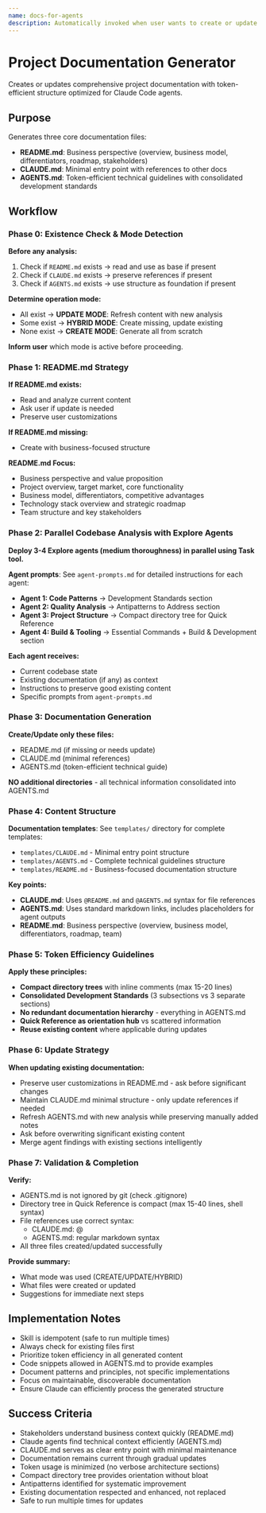 ```yaml
---
name: docs-for-agents
description: Automatically invoked when user wants to create or update project documentation (README.md, CLAUDE.md, AGENTS.md). Triggers include document project, create docs, update docs, setup documentation, generate README, create AGENTS.md. Creates token-efficient documentation structure with business-focused README (overview, business model, differentiators, roadmap), minimal CLAUDE.md entry point, and comprehensive AGENTS.md technical guidelines. Orchestrates 3-4 parallel Explore agents to analyze codebase patterns, naming conventions, antipatterns, and project structure. Generates compact directory trees in Quick Reference instead of verbose architecture sections. Checks for existing documentation first and uses as base for updates. Idempotent and safe for multiple runs.
---
```


# Project Documentation Generator

Creates or updates comprehensive project documentation with token-efficient structure optimized for Claude Code agents.

## Purpose

Generates three core documentation files:

- **README.md**: Business perspective (overview, business model, differentiators, roadmap, stakeholders)
- **CLAUDE.md**: Minimal entry point with references to other docs
- **AGENTS.md**: Token-efficient technical guidelines with consolidated development standards

## Workflow

### Phase 0: Existence Check & Mode Detection

**Before any analysis:**

1. Check if `README.md` exists → read and use as base if present
2. Check if `CLAUDE.md` exists → preserve references if present
3. Check if `AGENTS.md` exists → use structure as foundation if present

**Determine operation mode:**

- All exist → **UPDATE MODE**: Refresh content with new analysis
- Some exist → **HYBRID MODE**: Create missing, update existing
- None exist → **CREATE MODE**: Generate all from scratch

**Inform user** which mode is active before proceeding.

### Phase 1: README.md Strategy

**If README.md exists:**

- Read and analyze current content
- Ask user if update is needed
- Preserve user customizations

**If README.md missing:**

- Create with business-focused structure

**README.md Focus:**

- Business perspective and value proposition
- Project overview, target market, core functionality
- Business model, differentiators, competitive advantages
- Technology stack overview and strategic roadmap
- Team structure and key stakeholders

### Phase 2: Parallel Codebase Analysis with Explore Agents

**Deploy 3-4 Explore agents (medium thoroughness) in parallel using Task tool.**

**Agent prompts**: See `agent-prompts.md` for detailed instructions for each agent:

- **Agent 1: Code Patterns** → Development Standards section
- **Agent 2: Quality Analysis** → Antipatterns to Address section
- **Agent 3: Project Structure** → Compact directory tree for Quick Reference
- **Agent 4: Build & Tooling** → Essential Commands + Build & Development section

**Each agent receives:**

- Current codebase state
- Existing documentation (if any) as context
- Instructions to preserve good existing content
- Specific prompts from `agent-prompts.md`

### Phase 3: Documentation Generation

**Create/Update only these files:**

- README.md (if missing or needs update)
- CLAUDE.md (minimal references)
- AGENTS.md (token-efficient technical guide)

**NO additional directories** - all technical information consolidated into AGENTS.md

### Phase 4: Content Structure

**Documentation templates**: See `templates/` directory for complete templates:

- `templates/CLAUDE.md` - Minimal entry point structure
- `templates/AGENTS.md` - Complete technical guidelines structure
- `templates/README.md` - Business-focused documentation structure

**Key points:**

- **CLAUDE.md**: Uses `@README.md` and `@AGENTS.md` syntax for file references
- **AGENTS.md**: Uses standard markdown links, includes placeholders for agent outputs
- **README.md**: Business perspective (overview, business model, differentiators, roadmap, team)

### Phase 5: Token Efficiency Guidelines

**Apply these principles:**

- **Compact directory trees** with inline comments (max 15-20 lines)
- **Consolidated Development Standards** (3 subsections vs 3 separate sections)
- **No redundant documentation hierarchy** - everything in AGENTS.md
- **Quick Reference as orientation hub** vs scattered information
- **Reuse existing content** where applicable during updates

### Phase 6: Update Strategy

**When updating existing documentation:**

- Preserve user customizations in README.md - ask before significant changes
- Maintain CLAUDE.md minimal structure - only update references if needed
- Refresh AGENTS.md with new analysis while preserving manually added notes
- Ask before overwriting significant existing content
- Merge agent findings with existing sections intelligently

### Phase 7: Validation & Completion

**Verify:**

- AGENTS.md is not ignored by git (check .gitignore)
- Directory tree in Quick Reference is compact (max 15-40 lines, shell syntax)
- File references use correct syntax:
  - CLAUDE.md: @<relative-path>
  - AGENTS.md: regular markdown syntax
- All three files created/updated successfully

**Provide summary:**

- What mode was used (CREATE/UPDATE/HYBRID)
- What files were created or updated
- Suggestions for immediate next steps

## Implementation Notes

- Skill is idempotent (safe to run multiple times)
- Always check for existing files first
- Prioritize token efficiency in all generated content
- Code snippets allowed in AGENTS.md to provide examples
- Document patterns and principles, not specific implementations
- Focus on maintainable, discoverable documentation
- Ensure Claude can efficiently process the generated structure

## Success Criteria

- Stakeholders understand business context quickly (README.md)
- Claude agents find technical context efficiently (AGENTS.md)
- CLAUDE.md serves as clear entry point with minimal maintenance
- Documentation remains current through gradual updates
- Token usage is minimized (no verbose architecture sections)
- Compact directory tree provides orientation without bloat
- Antipatterns identified for systematic improvement
- Existing documentation respected and enhanced, not replaced
- Safe to run multiple times for updates
